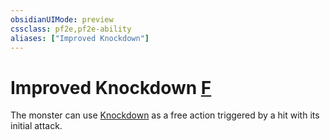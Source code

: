 ```yaml
---
obsidianUIMode: preview
cssclass: pf2e,pf2e-ability
aliases: ["Improved Knockdown"]
---
```

# Improved Knockdown [F](../core-rulebook/chapter-9-playing-the-game.md#Actions "Free Action")

The monster can use [Knockdown](knockdown.md) as a free action triggered by a hit with its initial attack.